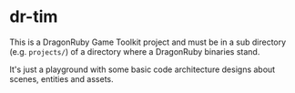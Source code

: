 # dr-tim


This is a DragonRuby Game Toolkit project and must be in a sub directory (e.g. `projects/`) of a directory where a DragonRuby binaries stand.

It's just a playground with some basic code architecture designs about scenes, entities and assets.
